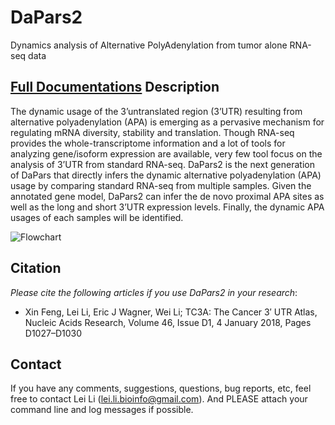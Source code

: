 # DaPars2
Dynamics analysis of Alternative PolyAdenylation from tumor alone RNA-seq data

[**Full Documentations**](http://lilab.research.bcm.edu/dldcc-web/lilab/Lei/DaPars2_Documentation/DaPars2.html)
Description
-----
The dynamic usage of the 3’untranslated region (3’UTR) resulting from alternative polyadenylation (APA) is emerging as a pervasive mechanism for regulating mRNA diversity, stability and translation. Though RNA-seq provides the whole-transcriptome information and a lot of tools for analyzing gene/isoform expression are available, very few tool focus on the analysis of 3’UTR from standard RNA-seq. DaPars2 is the next generation of DaPars that directly infers the dynamic alternative polyadenylation (APA) usage by comparing standard RNA-seq from multiple samples. Given the annotated gene model, DaPars2 can infer the de novo proximal APA sites as well as the long and short 3’UTR expression levels. Finally, the dynamic APA usages of each samples will be identified.

![Flowchart](https://farm8.staticflickr.com/7814/46170216185_6e5eb332fb.jpg)


Citation
-----
*Please cite the following articles if you use DaPars2 in your research*:
* Xin Feng, Lei Li, Eric J Wagner, Wei Li; TC3A: The Cancer 3′ UTR Atlas, Nucleic Acids Research, Volume 46, Issue D1, 4 January 2018, Pages D1027–D1030

Contact
-----
If you have any comments, suggestions, questions, bug reports, etc, feel free to contact Lei Li (lei.li.bioinfo@gmail.com). And PLEASE attach your command line and log messages if possible.


